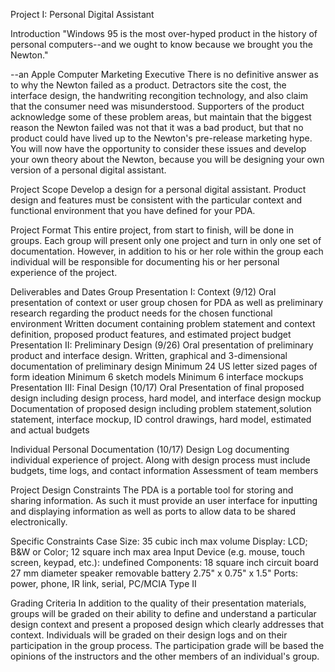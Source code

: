 
 



Project I: Personal Digital Assistant

Introduction
"Windows 95 is the most over-hyped product in the history of personal computers--and we ought to know because we brought you the Newton."

--an Apple Computer Marketing Executive
There is no definitive answer as to why the Newton failed as a product. Detractors site the cost, the interface design, the handwriting recongition technology, and also claim that the consumer need was misunderstood. Supporters of the product acknowledge some of these problem areas, but maintain that the biggest reason the Newton failed was not that it was a bad product, but that no product could have lived up to the Newton's pre-release marketing hype.
You will now have the opportunity to consider these issues and develop your own theory about the Newton, because you will be designing your own version of a personal digital assistant.

Project Scope
Develop a design for a personal digital assistant. Product design and features must be consistent with the particular context and functional environment that you have defined for your PDA.


Project Format
This entire project, from start to finish, will be done in groups. Each group will present only one project and turn in only one set of documentation. However, in addition to his or her role within the group each individual will be responsible for documenting his or her personal experience of the project.


Deliverables and Dates
Group
Presentation I: Context (9/12)
Oral presentation of context or user group chosen for PDA as well as preliminary research regarding the product needs for the chosen functional environment
Written document containing problem statement and context definition, proposed product features, and estimated project budget
Presentation II: Preliminary Design (9/26)
Oral presentation of preliminary product and interface design.
Written, graphical and 3-dimensional documentation of preliminary design
Minimum 24 US letter sized pages of form ideation
Minimum 6 sketch models
Minimum 6 interface mockups
Presentation III: Final Design (10/17)
Oral Presentation of final proposed design including design process, hard model, and interface design mockup
Documentation of proposed design including problem statement,solution statement, interface mockup, ID control drawings, hard model, estimated and actual budgets

Individual
Personal Documentation (10/17)
Design Log documenting individual experience of project. Along with design process must include budgets, time logs, and contact information
Assessment of team members

Project Design Constraints
The PDA is a portable tool for storing and sharing information. As such it must provide an user interface for inputting and displaying information as well as ports to allow data to be shared electronically.

Specific Constraints
Case Size: 35 cubic inch max volume
Display: LCD; B&W or Color; 12 square inch max area
Input Device (e.g. mouse, touch screen, keypad, etc.): undefined
Components:
18 square inch circuit board
27 mm diameter speaker
removable battery 2.75" x 0.75" x 1.5"
Ports: power, phone, IR link, serial, PC/MCIA Type II

Grading Criteria
In addition to the quality of their presentation materials, groups will be graded on their ability to define and understand a particular design context and present a proposed design which clearly addresses that context.
Individuals will be graded on their design logs and on their participation in the group process. The participation grade will be based the opinions of the instructors and the other members of an individual's group.